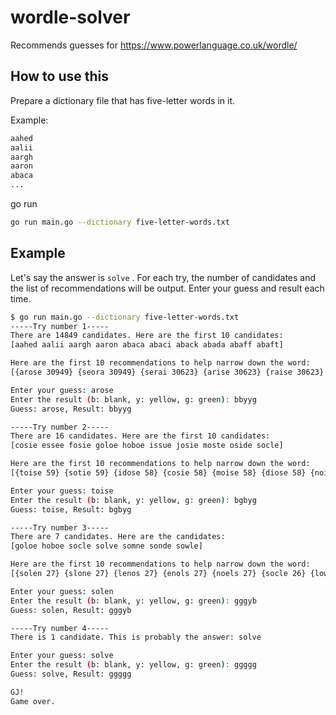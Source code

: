# wordle-solver

Recommends guesses for https://www.powerlanguage.co.uk/wordle/

## How to use this

Prepare a dictionary file that has five-letter words in it.

Example:
```sh
aahed
aalii
aargh
aaron
abaca
...
```

go run
```sh
go run main.go --dictionary five-letter-words.txt
```

## Example
Let's say the answer is `solve` .
For each try, the number of candidates and the list of recommendations will be output.
Enter your guess and result each time.

```sh
$ go run main.go --dictionary five-letter-words.txt
-----Try number 1-----
There are 14849 candidates. Here are the first 10 candidates:
[aahed aalii aargh aaron abaca abaci aback abada abaff abaft]

Here are the first 10 recommendations to help narrow down the word:
[{arose 30949} {seora 30949} {serai 30623} {arise 30623} {raise 30623} {aesir 30623} {aries 30623} {aloes 30089} {osela 30089} {solea 30089}]

Enter your guess: arose
Enter the result (b: blank, y: yellow, g: green): bbyyg
Guess: arose, Result: bbyyg

-----Try number 2-----
There are 16 candidates. Here are the first 10 candidates:
[cosie essee fosie goloe hoboe issue josie moste oside socle]

Here are the first 10 recommendations to help narrow down the word:
[{toise 59} {sotie 59} {idose 58} {cosie 58} {moise 58} {diose 58} {noise 58} {eidos 58} {eosin 58} {oside 58}]

Enter your guess: toise
Enter the result (b: blank, y: yellow, g: green): bgbyg
Guess: toise, Result: bgbyg

-----Try number 3-----
There are 7 candidates. Here are the candidates:
[goloe hoboe socle solve somne sonde sowle]

Here are the first 10 recommendations to help narrow down the word:
[{solen 27} {slone 27} {lenos 27} {enols 27} {noels 27} {socle 26} {lowse 26} {hosel 26} {sheol 26} {solve 26}]

Enter your guess: solen
Enter the result (b: blank, y: yellow, g: green): gggyb
Guess: solen, Result: gggyb

-----Try number 4-----
There is 1 candidate. This is probably the answer: solve

Enter your guess: solve
Enter the result (b: blank, y: yellow, g: green): ggggg
Guess: solve, Result: ggggg

GJ!
Game over.
```
